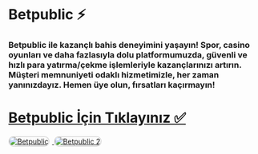 # Betpublic ⚡️
### Betpublic ile kazançlı bahis deneyimini yaşayın! Spor, casino oyunları ve daha fazlasıyla dolu platformumuzda, güvenli ve hızlı para yatırma/çekme işlemleriyle kazançlarınızı artırın. Müşteri memnuniyeti odaklı hizmetimizle, her zaman yanınızdayız. Hemen üye olun, fırsatları kaçırmayın!

# <a href="https://heylink.me/denemebonusu2025/">Betpublic İçin Tıklayınız ✅</a>

<a href="https://heylink.me/denemebonusu2025/" title="Betpublic">
    <img src="https://i.ibb.co/YjtLwQ8/cats.jpg" alt="Betpublic" style="max-width: 48%; border: 2px solid #ddd; border-radius: 10px; margin-right: 1%;">
</a>
<a href="https://heylink.me/denemebonusu2025/" title="Betpublic">
    <img src="https://i.ibb.co/VHdrjnQ/df.jpg" alt="Betpublic 2" style="max-width: 48%; border: 2px solid #ddd; border-radius: 10px;">
</a>
